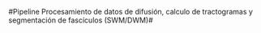 #Pipeline Procesamiento de datos de difusión, calculo de tractogramas y segmentación de fascículos (SWM/DWM)#
